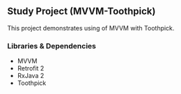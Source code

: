 ## Study Project (MVVM-Toothpick)
This project demonstrates using of MVVM with Toothpick.
### Libraries & Dependencies
* MVVM
* Retrofit 2
* RxJava 2
* Toothpick
